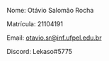 Nome: Otávio Salomão Rocha

Matrícula: 21104191

Email: otavio.sr@inf.ufpel.edu.br

Discord: Lekaso#5775
